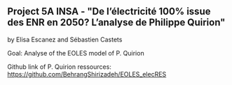 Project 5A INSA - "De l’électricité 100% issue des ENR en 2050? L’analyse de Philippe Quirion"
--- 
by Elisa Escanez and Sébastien Castets

Goal: Analyse of the EOLES model of P. Quirion

Github link of P. Quirion ressources: https://github.com/BehrangShirizadeh/EOLES_elecRES

